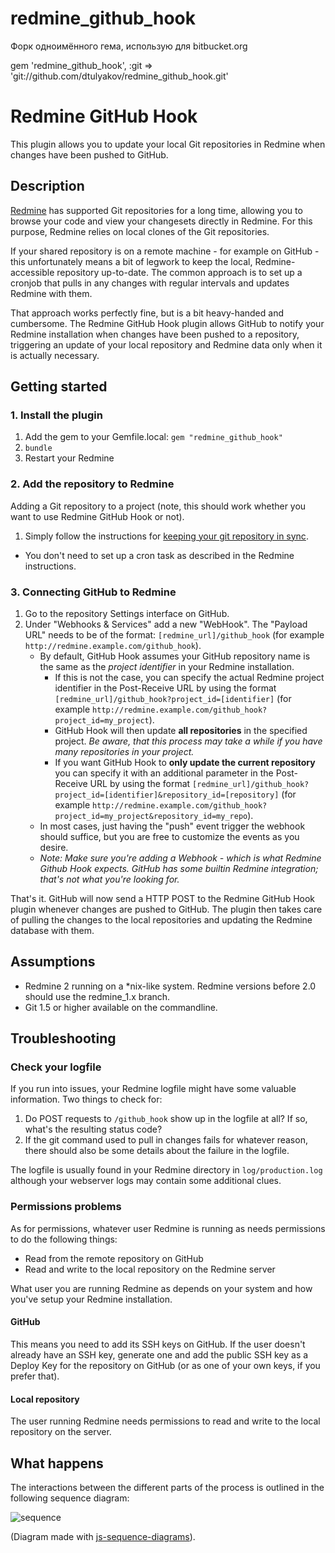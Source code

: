 # redmine_github_hook
Форк одноимённого гема, использую для bitbucket.org

gem 'redmine_github_hook', :git => 'git://github.com/dtulyakov/redmine_github_hook.git'

# Redmine GitHub Hook

This plugin allows you to update your local Git repositories in Redmine when changes have been pushed to GitHub.

## Description

[Redmine](http://redmine.org) has supported Git repositories for a long time, allowing you to browse your code and view your changesets directly in Redmine. For this purpose, Redmine relies on local clones of the Git repositories.

If your shared repository is on a remote machine - for example on GitHub - this unfortunately means a bit of legwork to keep the local, Redmine-accessible repository up-to-date. The common approach is to set up a cronjob that pulls in any changes with regular intervals and updates Redmine with them.

That approach works perfectly fine, but is a bit heavy-handed and cumbersome. The Redmine GitHub Hook plugin allows GitHub to notify your Redmine installation when changes have been pushed to a repository, triggering an update of your local repository and Redmine data only when it is actually necessary.


## Getting started

### 1. Install the plugin

1. Add the gem to your Gemfile.local:
   `gem "redmine_github_hook"`
2. `bundle`
3. Restart your Redmine

### 2. Add the repository to Redmine

Adding a Git repository to a project (note, this should work whether you want to use Redmine GitHub Hook or not).

1. Simply follow the instructions for [keeping your git repository in sync](http://www.redmine.org/wiki/redmine/HowTo_keep_in_sync_your_git_repository_for_redmine).
 * You don't need to set up a cron task as described in the Redmine instructions.

### 3. Connecting GitHub to Redmine

1. Go to the repository Settings interface on GitHub.
2. Under "Webhooks & Services" add a new "WebHook". The "Payload URL" needs to be of the format: `[redmine_url]/github_hook` (for example `http://redmine.example.com/github_hook`).
   * By default, GitHub Hook assumes your GitHub repository name is the same as the *project identifier* in your Redmine installation.
     * If this is not the case, you can specify the actual Redmine project identifier in the Post-Receive URL by using the format `[redmine_url]/github_hook?project_id=[identifier]` (for example `http://redmine.example.com/github_hook?project_id=my_project`).
     * GitHub Hook will then update **all repositories** in the specified project. *Be aware, that this process may take a while if you have many repositories in your project.*
     * If you want GitHub Hook to **only update the current repository** you can specify it with an additional parameter in the Post-Receive URL by using the format `[redmine_url]/github_hook?project_id=[identifier]&repository_id=[repository]` (for example `http://redmine.example.com/github_hook?project_id=my_project&repository_id=my_repo`).
   * In most cases, just having the "push" event trigger the webhook should suffice, but you are free to customize the events as you desire.
   * *Note: Make sure you're adding a Webhook - which is what Redmine Github Hook expects. GitHub has some builtin Redmine integration; that's not what you're looking for.*

That's it. GitHub will now send a HTTP POST to the Redmine GitHub Hook plugin whenever changes are pushed to GitHub. The plugin then takes care of pulling the changes to the local repositories and updating the Redmine database with them.


## Assumptions

* Redmine 2 running on a *nix-like system. Redmine versions before 2.0 should use the redmine_1.x branch.
* Git 1.5 or higher available on the commandline.


## Troubleshooting

### Check your logfile

If you run into issues, your Redmine logfile might have some valuable information. Two things to check for:

1. Do POST requests to `/github_hook` show up in the logfile at all? If so, what's the resulting status code?
2. If the git command used to pull in changes fails for whatever reason, there should also be some details about the failure in the logfile.

The logfile is usually found in your Redmine directory in `log/production.log` although your webserver logs may contain some additional clues.

### Permissions problems

As for permissions, whatever user Redmine is running as needs permissions to do the following things:

* Read from the remote repository on GitHub
* Read and write to the local repository on the Redmine server

What user you are running Redmine as depends on your system and how you've setup your Redmine installation.

#### GitHub

This means you need to add its SSH keys on GitHub. If the user doesn't already have an SSH key, generate one and add the public SSH key as a Deploy Key for the repository on GitHub (or as one of your own keys, if you prefer that).

#### Local repository

The user running Redmine needs permissions to read and write to the local repository on the server.


## What happens

The interactions between the different parts of the process is outlined in the following sequence diagram:

![sequence](https://cloud.githubusercontent.com/assets/6480/3311503/3a789390-f6c5-11e3-804d-d5ca2562799f.png)

(Diagram made with [js-sequence-diagrams](http://bramp.github.io/js-sequence-diagrams/)).